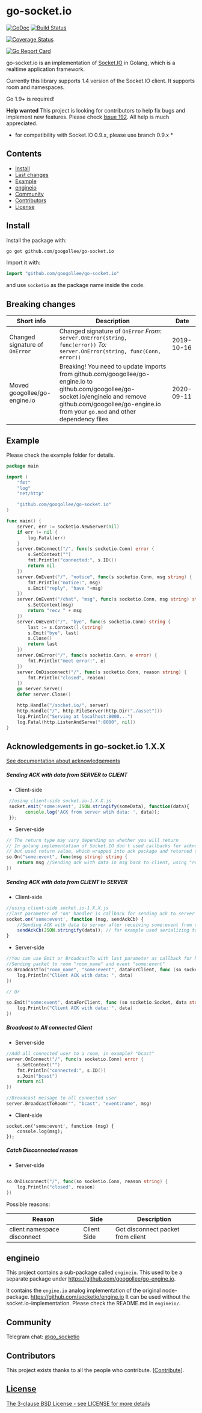 # go-socket.io

[![GoDoc](http://godoc.org/github.com/googollee/go-socket.io?status.svg)](http://godoc.org/github.com/googollee/go-socket.io) [![Build Status](https://travis-ci.org/googollee/go-socket.io.svg)](https://travis-ci.org/googollee/go-socket.io)

[![Coverage Status](https://coveralls.io/repos/github/googollee/go-socket.io/badge.svg?branch=v1.4)](https://coveralls.io/github/googollee/go-socket.io?branch=v1.4)

[![Go Report Card](https://goreportcard.com/badge/github.com/googollee/go-socket.io)](https://goreportcard.com/report/github.com/googollee/go-socket.io)

go-socket.io is an implementation of [Socket.IO](http://socket.io) in Golang, which is a realtime application framework.

Currently this library supports 1.4 version of the Socket.IO client. It supports room and namespaces.

Go 1.9+ is required!

**Help wanted** This project is looking for contributors to help fix bugs and implement new features. Please check [Issue 192](https://github.com/googollee/go-socket.io/issues/192). All help is much appreciated.

* for compatibility with Socket.IO 0.9.x, please use branch 0.9.x *


## Contents

- [Install](#install)
- [Last changes](#last-changes)
- [Example](#example)
- [engineio](#engineo)
- [Community](#community)
- [Contributors](#contributors)
- [License](#license)

## Install

Install the package with:

```bash
go get github.com/googollee/go-socket.io
```

Import it with:

```go
import "github.com/googollee/go-socket.io"
```

and use `socketio` as the package name inside the code.

## Breaking changes

| Short info | Description | Date |
|------------|-------------|------------|
| Changed signature of `OnError`  | Changed signature of `OnError` *From:* `server.OnError(string, func(error))` *To:* `server.OnError(string, func(Conn, error))` | 2019-10-16 |
| Moved googollee/go-engine.io | Breaking! You need to update imports from github.com/googollee/go-engine.io to github.com/googollee/go-socket.io/engineio and remove github.com/googollee/go-engine.io from your `go.mod` and other dependency files | 2020-09-11 |


## Example

Please check the example folder for details.

```go
package main

import (
	"fmt"
	"log"
	"net/http"

	"github.com/googollee/go-socket.io"
)

func main() {
	server, err := socketio.NewServer(nil)
	if err != nil {
		log.Fatal(err)
	}
	server.OnConnect("/", func(s socketio.Conn) error {
		s.SetContext("")
		fmt.Println("connected:", s.ID())
		return nil
	})
	server.OnEvent("/", "notice", func(s socketio.Conn, msg string) {
		fmt.Println("notice:", msg)
		s.Emit("reply", "have "+msg)
	})
	server.OnEvent("/chat", "msg", func(s socketio.Conn, msg string) string {
		s.SetContext(msg)
		return "recv " + msg
	})
	server.OnEvent("/", "bye", func(s socketio.Conn) string {
		last := s.Context().(string)
		s.Emit("bye", last)
		s.Close()
		return last
	})
	server.OnError("/", func(s socketio.Conn, e error) {
		fmt.Println("meet error:", e)
	})
	server.OnDisconnect("/", func(s socketio.Conn, reason string) {
		fmt.Println("closed", reason)
	})
	go server.Serve()
	defer server.Close()

	http.Handle("/socket.io/", server)
	http.Handle("/", http.FileServer(http.Dir("./asset")))
	log.Println("Serving at localhost:8000...")
	log.Fatal(http.ListenAndServe(":8000", nil))
}
```

## Acknowledgements in go-socket.io 1.X.X

[See documentation about acknowledgements](http://socket.io/docs/#sending-and-getting-data-(acknowledgements))

##### Sending ACK with data from SERVER to CLIENT

* Client-side

```javascript
 //using client-side socket.io-1.X.X.js
 socket.emit('some:event', JSON.stringify(someData), function(data){
       console.log('ACK from server wtih data: ', data));
 });
```

* Server-side

```go
// The return type may vary depending on whether you will return
// In golang implementation of Socket.IO don't used callbacks for acknowledgement,
// but used return value, which wrapped into ack package and returned to the client's callback in JavaScript
so.On("some:event", func(msg string) string {
	return msg //Sending ack with data in msg back to client, using "return statement"
})
```

##### Sending ACK with data from CLIENT to SERVER

* Client-side

```javascript
//using client-side socket.io-1.X.X.js
//last parameter of "on" handler is callback for sending ack to server with data or without data
socket.on('some:event', function (msg, sendAckCb) {
    //Sending ACK with data to server after receiving some:event from server
    sendAckCb(JSON.stringify(data)); // for example used serializing to JSON
}
```

* Server-side

```go
//You can use Emit or BroadcastTo with last parameter as callback for handling ack from client
//Sending packet to room "room_name" and event "some:event"
so.BroadcastTo("room_name", "some:event", dataForClient, func (so socketio.Socket, data string) {
	log.Println("Client ACK with data: ", data)
})

// Or

so.Emit("some:event", dataForClient, func (so socketio.Socket, data string) {
	log.Println("Client ACK with data: ", data)
})
```

##### Broadcast to All connected Client
* Server-side

```go
//Add all connected user to a room, in example? "bcast"
server.OnConnect("/", func(s socketio.Conn) error {
	s.SetContext("")
	fmt.Println("connected:", s.ID())
	s.Join("bcast")
	return nil
})

//Broadcast message to all connected user
server.BroadcastToRoom("", "bcast", "event:name", msg)
```
* Client-side
```
socket.on('some:event', function (msg) {
	console.log(msg);
});
```


##### Catch Disconnected reason

* Server-side

```go

so.OnDisconnect("/", func(so socketio.Conn, reason string) {
  	log.Println("closed", reason)
})
```

Possible reasons:


| Reason | Side | Description |
|------------|-------------|------------|
| client namespace disconnect | Client Side | Got disconnect packet from client |

## engineio

This project contains a sub-package called `engineio`. This used to be a separate package under https://github.com/googollee/go-engine.io.

It contains the `engine.io` analog implementation of the original node-package. https://github.com/socketio/engine.io It can be used without the socket.io-implementation. Please check the README.md in `engineio/`.

## Community

Telegram chat: [@go_socketio](https://t.me/go_socketio)


## Contributors

This project exists thanks to all the people who contribute. [[Contribute](CONTRIBUTING.md)].
<a href="https://github.com/googollee/go-socket.io/graphs/contributors">

## License

The 3-clause BSD License  - see LICENSE for more details
